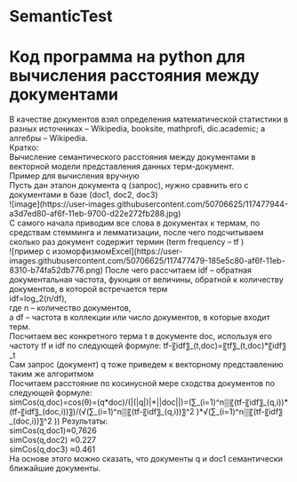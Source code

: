 # SemanticTest
<h1>Код программа на python для вычисления расстояния между документами</h1>
В качестве документов взял определения математической статистики в разных источниках – Wikipedia, booksite, mathprofi, dic.academic; а алгебры – Wikipedia.
<br>
Кратко:<br>
Вычисление семантического расстояния между документами в векторной модели представления данных терм-документ.<br>
Пример для вычисления вручную<br>
Пусть дан эталон документа q (запрос), нужно сравнить его с документами в базе (doc1, doc2, doc3)<br>
![image](https://user-images.githubusercontent.com/50706625/117477944-a3d7ed80-af6f-11eb-9700-d22e272fb288.jpg)
<br>
С самого начала приводим все слова в документах к термам, по средствам стемминга и лемматизации, после чего подсчитываем сколько раз документ содержит термин (term frequency – tf ) <br>
![пример с изоморфизмомExcel](https://user-images.githubusercontent.com/50706625/117477479-185e5c80-af6f-11eb-8310-b74fa52db776.png)
После чего рассчитаем idf – обратная документальная частота, фукнция от величины, обратной к количеству документов, в которой встречается терм<br>
idf=log_2⁡(n/df),<br>
где n – количество документов,<br>
а df – частота в коллекции или число документов, в которые входит терм.<br>
Посчитаем вес конкретного терма t в документе doc, используя его частоту tf и idf по следующей формуле: tf-〖idf〗_(t,doc)=〖tf〗_(t,doc)*〖idf〗_t  <br>
Сам запрос (документ) q тоже приведем к векторному представлению таким же алгоритмом <br>
Посчитаем расстояние по косинусной мере сходства документов по следующей формуле:<br>
simCos(q,doc)=cos⁡(θ)=(q*doc)/(|(|q|)|*||doc||)=(∑_(i=1)^n▒〖(tf-〖idf〗_(q,i))*(tf-〖idf〗_(doc,i))〗)/(√(∑_(i=1)^n▒〖(tf-〖idf〗_(q,i))〗^2 )*√(∑_(i=1)^n▒〖(tf-〖idf〗_(doc,i))〗^2 ))
Результаты:<br>
simCos(q,doc1)≈0,7626<br>
simCos(q,doc2) ≈0.227<br>
simCos(q,doc3) ≈0.461<br>
На основе этого можно сказать, что документы q и doc1 семантически ближайшие документы.<br>
